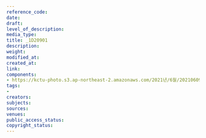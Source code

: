 ```yaml
---
reference_code: 
date: 
draft: 
level_of_description: 
media_type: 
title: _1D20901
description: 
weight: 
modified_at: 
created_at: 
link: 
components:
- https://kctu-photo.s3.ap-northeast-2.amazonaws.com/2021년/6월/20210609_산재사망+노동자+추모분향소+및+농성장+설치/_1D20901.jpg
tags:
- 
creators: 
subjects: 
sources: 
venues: 
public_access_status: 
copyright_status: 
---
```

